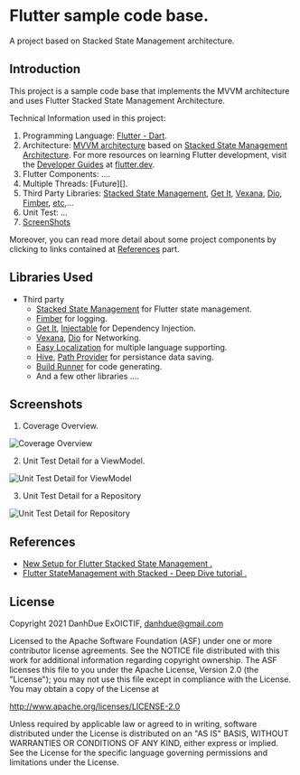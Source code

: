 Flutter sample code base.
=============================================

A project based on Stacked State Management architecture.

Introduction
------------

This project is a sample code base that implements the MVVM architecture and uses Flutter Stacked State Management Architecture.

Technical Information used in this project:

1. Programming Language: [Flutter - Dart][0].
2. Architecture: [MVVM architecture][1] based on [Stacked State Management Architecture][2].  For more resources on learning Flutter development, visit the [Developer Guides](https://docs.flutter.dev/get-started/codelab) at [flutter.dev](https://flutter.dev/).
3. Flutter Components: ....
4. Multiple Threads: [Future][].
5. Third Party Libraries: [Stacked State Management][2], [Get It][5], [Vexana][6], [Dio][7], [Fimber][9], [etc][14],...
6. Unit Test: ...
7. [ScreenShots][15]

Moreover, you can read more detail about some project components by clicking to links contained at [References][16] part.

Libraries Used
--------------

* Third party
    * [Stacked State Management][2] for Flutter state management.
    * [Fimber][9] for logging.
    * [Get It][5], [Injectable][8] for Dependency Injection.
    * [Vexana][6], [Dio][7] for Networking.
    * [Easy Localization][10] for multiple language supporting.
    * [Hive][11], [Path Provider][12] for persistance data saving.
    * [Build Runner][13] for code generating.
    * And a few other libraries ....

[0]: https://flutter.dev/
[1]: https://en.wikipedia.org/wiki/Model%E2%80%93view%E2%80%93viewmodel
[2]: https://www.filledstacks.com/

[3]: https://viblo.asia/p/new-setup-for-flutter-stacked-state-management-ByEZkejA5Q0
[4]: https://viblo.asia/p/flutter-statemanagement-with-stacked-deep-dive-tutorial-GrLZDBRg5k0

[5]: https://pub.dev/packages/get_it
[6]: https://pub.dev/packages/vexana
[7]: https://pub.dev/packages/dio
[8]: https://pub.dev/packages/injectable
[9]: https://pub.dev/packages/fimber
[10]: https://pub.dev/packages/easy_localization
[11]: https://pub.dev/packages/hive
[12]: https://pub.dev/packages/path_provider
[13]: https://pub.dev/packages/build_runner

[14]: https://github.com/DanhDue/stacked_state_mamagement#libraries-used
[15]: https://github.com/DanhDue/stacked_state_mamagement#screenshots
[16]: https://github.com/DanhDue/stacked_state_mamagement#references


Screenshots
-----------
1. Coverage Overview.

![Coverage Overview](screenshots/unit_tests_coverage_overview.png "Coverage Overview.")

2. Unit Test Detail for a ViewModel.

![Unit Test Detail for ViewModel](screenshots/unit_tests_view_model_detail.png "Unit Test Detail for ViewModel.")

3. Unit Test Detail for a Repository

![Unit Test Detail for Repository](screenshots/unit_tests_repository_detail.png "Unit Test Detail for Repository.")

References
----------
* [New Setup for Flutter Stacked State Management .][3]
* [ Flutter StateManagement with Stacked - Deep Dive tutorial .][4]

License
-------

Copyright 2021 DanhDue ExOICTIF, danhdue@gmail.com

Licensed to the Apache Software Foundation (ASF) under one or more contributor
license agreements.  See the NOTICE file distributed with this work for
additional information regarding copyright ownership.  The ASF licenses this
file to you under the Apache License, Version 2.0 (the "License"); you may not
use this file except in compliance with the License.  You may obtain a copy of
the License at

http://www.apache.org/licenses/LICENSE-2.0

Unless required by applicable law or agreed to in writing, software
distributed under the License is distributed on an "AS IS" BASIS, WITHOUT
WARRANTIES OR CONDITIONS OF ANY KIND, either express or implied.  See the
License for the specific language governing permissions and limitations under
the License.
